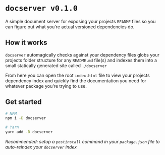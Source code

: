 # `docserver v0.1.0`

A simple document server for exposing your projects `README` files so you can figure out what you're actual versioned dependencies do.


## How it works

`docserver` automagically checks against your dependency files globs your projects folder structure for any `README.md` file(s) and indexes them into a small statically generated site called `./docserver`

From here you can open the root `index.html` file to view your projects dependency index and quickly find the documentation you need for whatever package you're trying to use.


## Get started

```bash
# NPM
npm i -D docserver

# Yarn
yarn add -D docserver
```

_*Recommended:* setup a `postinstall` command in your `package.json` file to auto-reindex your `docserver` index_

